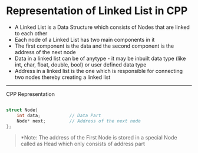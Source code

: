 # Representation of Linked List in CPP

- A Linked List is a Data Structure which consists of Nodes that are linked to each other
- Each node of a Linked List has two main components in it
- The first component is the data and the second component is the address of the next node
- Data in a linked list can be of anytype - it may be inbuilt data type (like int, char, float, double, bool) or user defined data type
- Address in a linked list is the one which is responsible for connecting two nodes thereby creating a linked list

---

CPP Representation

``` cpp

struct Node{
    int data;           // Data Part
    Node* next;         // Address of the next node
};

```

> *Note: The address of the First Node is stored in a special Node called as Head which only consists of address part